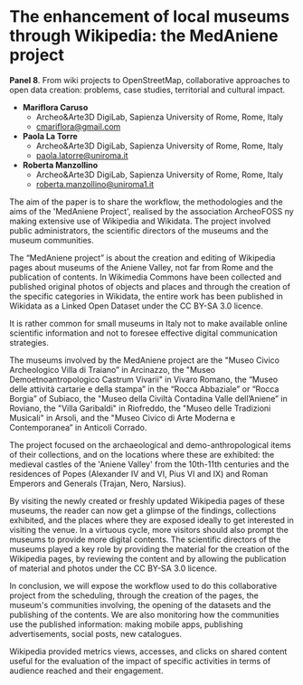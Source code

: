 # The enhancement of local museums through Wikipedia: the MedAniene project

**Panel 8**. From wiki projects to OpenStreetMap, collaborative approaches to open data creation: problems, case studies, territorial and cultural impact.

- **Mariflora Caruso**
    - Archeo&Arte3D DigiLab, Sapienza University of Rome, Rome, Italy
    - [cmariflora@gmail.com](cmariflora@gmail.com)
- **Paola La Torre**
    - Archeo&Arte3D DigiLab, Sapienza University of Rome, Rome, Italy
    - [paola.latorre@uniroma.it](paola.latorre@uniroma.it)
- **Roberta Manzollino**
    - Archeo&Arte3D DigiLab, Sapienza University of Rome, Rome, Italy
    - [roberta.manzollino@uniroma1.it](roberta.manzollino@uniroma1.it)
 
The aim of the paper is to share the workflow, the methodologies and the aims  of the 'MedAniene Project', realised by the association ArcheoFOSS ny making extensive use of Wikipedia and Wikidata. The project involved public administrators, the scientific directors of the museums and the museum communities.

The “MedAniene project” is about the creation and editing of Wikipedia pages about museums of the Aniene Valley, not far from Rome and the publication of contents. In Wikimedia Commons have been collected and published original photos of objects and places and through the creation of the specific categories in Wikidata, the entire work has been published in Wikidata as a Linked Open Dataset under the CC BY-SA 3.0 licence.

It is rather common for small museums in Italy not to make available online scientific information and not to foresee effective digital communication strategies.

The museums involved by the MedAniene project are the "Museo Civico Archeologico Villa di Traiano” in Arcinazzo, the "Museo Demoetnoantropologico Castrum Vivarii" in Vivaro Romano, the “Museo delle attività cartarie e della stampa” in the “Rocca Abbaziale” or “Rocca Borgia” of Subiaco, the "Museo della Civiltà Contadina Valle dell’Aniene” in Roviano, the "Villa Garibaldi" in Riofreddo, the "Museo delle Tradizioni Musicali" in Arsoli, and the "Museo Civico di Arte Moderna e Contemporanea” in Anticoli Corrado.

The project focused on the archaeological and demo-anthropological items of their collections, and on the locations where these are exhibited: the medieval castles of the 'Aniene Valley' from the 10th-11th centuries and the residences of Popes (Alexander IV and VI, Pius VI and IX) and Roman Emperors and Generals (Trajan, Nero, Narsius).

By visiting the newly created or freshly updated Wikipedia pages of these museums, the reader can now get a glimpse of the findings, collections exhibited, and the places where they are exposed ideally to get interested in visiting the venue. In a virtuous cycle, more visitors should also prompt the museums  to provide more digital contents. The scientific directors of the museums played a key role by providing the material for the creation of the Wikipedia pages, by reviewing the content and by allowing the publication of material and photos under the CC BY-SA 3.0 licence.

In conclusion, we will expose the workflow used to do this collaborative project from the scheduling, through the creation of the pages, the museum's communities involving, the opening of the datasets and the publishing of the contents. We are also monitoring how the communities use the published information: making mobile apps, publishing advertisements, social posts, new catalogues.

Wikipedia provided metrics views, accesses, and clicks on shared content useful for the evaluation of the impact of specific activities in terms of audience reached and their engagement.
